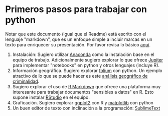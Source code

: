 # Primeros pasos para trabajar con python

Notar que este documento (igual que el Readme) está escrito con el lenguaje "markdown", que es un enfoque simple a incluir marcas en un texto para enriquecer su presentación. Por favor revisa lo básico [aquí](http://guides.github.com/features/mastering-markdown/).

1. Instalación: Sugiero utilizar [Anaconda](http://www.continuum.io/) como la instalación base en el equipo de trabajo. Adicionalmente sugiero explorar lo que ofrece [Jupiter](http://ipython.org/) para implementar "notebooks" en python y otros lenguajes (incluye R).
2. Información geográfica. Sugiero explorar [folium](http://github.com/python-visualization/folium) con python. Un ejemplo atractivo de lo que se puede hacer es este [análisis geográfico de criminalidad](http://blog.dominodatalab.com/creating-interactive-crime-maps-with-folium/).
3. Sugiero explorar el uso de [R Markdown](http://rmarkdown.rstudio.com/) que ofrece una plataforma muy interesante para trabajar documentos "sensibles a datos" en R. Esto supone instalar [RStudio](https://www.rstudio.com/) en el equipo.
4. Graficación. Sugiero explorar [ggplot2](http://ggplot2.org/) con R y [matplotlib](http://matplotlib.org/) con python
5. Un buen editor de texto con inclinación a la programación: [SublimeText](https://www.sublimetext.com/)

